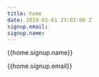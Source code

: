 ```yaml
---
title: home
date: 2019-01-01 23:03:00 Z
signup.email: 
signup.name: 
---
```


{{home.signup.name}}

{{home.signup.email}}
